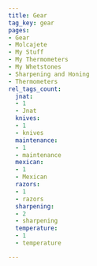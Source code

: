 ```yaml
---
title: Gear
tag_key: gear
pages:
- Gear
- Molcajete
- My Stuff
- My Thermometers
- My Whetstones
- Sharpening and Honing
- Thermometers
rel_tags_count:
  jnat:
  - 1
  - Jnat
  knives:
  - 1
  - knives
  maintenance:
  - 1
  - maintenance
  mexican:
  - 1
  - Mexican
  razors:
  - 1
  - razors
  sharpening:
  - 2
  - sharpening
  temperature:
  - 1
  - temperature

---
```

